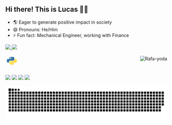 ## Hi there! This is Lucas 👋😄

- 🌎 Eager to generate positive impact in society
- 😄 Pronouns: He/Him
- ⚡ Fun fact: Mechanical Engineer, working with Finance
 <div>
  <a href="https://github.com/lucaspiazzarolo">
  <img height="150em" src="https://github-readme-stats.vercel.app/api?username=lucaspiazzarolo&show_icons=true&theme=dracula&include_all_commits=true&count_private=true"/>
  <img height="150em" src="https://github-readme-stats.vercel.app/api/top-langs/?username=lucaspiazzarolo&layout=compact&langs_count=7&theme=dracula"/>
</div>
  <div style="display: inline_block"><br>
  <img align="center" alt="Rafa-Python" height="30" width="40" src="https://raw.githubusercontent.com/devicons/devicon/master/icons/python/python-original.svg">
  <img align="right" alt="Rafa-yoda" src="https://media3.giphy.com/media/hrRJ41JB2zlgZiYcCw/200w.webp?cid=ecf05e4784je6x8zgs7cvlm999ldywczt47u7variox6yo9a&rid=200w.webp&ct=g">
</div>
  
  ##
 <div> 
  <a href="https://instagram.com/calvilucas" target="_blank"><img src="https://img.shields.io/badge/-Instagram-%23E4405F?style=for-the-badge&logo=instagram&logoColor=white" target="_blank"></a>
 	<a href="https://twitter.com/lucascalvi" target="_blank"><img src="https://img.shields.io/badge/Twitter-1DA1F2?style=for-the-badge&logo=twitter&logoColor=white" target="_blank"></a>
  <a href = "mailto:lucaspiazzarolo@gmail.com"><img src="https://img.shields.io/badge/Gmail-D14836?style=for-the-badge&logo=gmail&logoColor=white" target="_blank"></a>
  <a href="https://www.linkedin.com/in/lucaspiazzarolo/" target="_blank"><img src="https://img.shields.io/badge/-LinkedIn-%230077B5?style=for-the-badge&logo=linkedin&logoColor=white" target="_blank"></a> 
 
  ![Snake animation](https://github.com/lucaspiazzarolo/lucaspiazzarolo/blob/output/github-contribution-grid-snake.svg)
 
</div>
